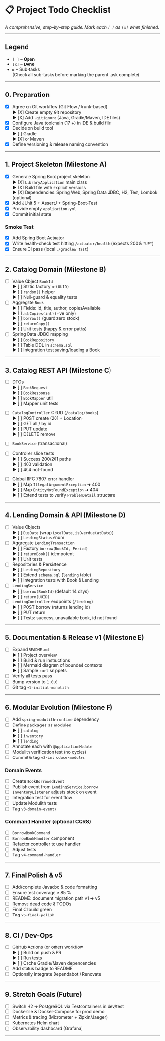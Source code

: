 # 📋 Project Todo Checklist  
_A comprehensive, step–by–step guide. Mark each `[ ]` as `[x]` when finished._

---

## Legend
- `[ ]` – **Open**
- `[x]` – **Done**
- `▶`  – Sub-tasks  
  (Check all sub-tasks before marking the parent task complete)

---

## 0. Preparation
- [x] Agree on Git workflow (Git Flow / trunk-based)  
  ▶ [X] Create empty Git repository  
  ▶ [X] Add `.gitignore` (Java, Gradle/Maven, IDE files)  
- [X] Configure Java toolchain (17 +) in IDE & build file  
- [X] Decide on build tool  
  ▶ [ ] Gradle  
  ▶ [X] or Maven  
- [X] Define versioning & release naming convention  

---

## 1. Project Skeleton (Milestone A)
- [X] Generate Spring Boot project skeleton  
  ▶ [X] `LibraryApplication` main class  
  ▶ [X] Build file with explicit versions  
  ▶ [X] Dependencies: Spring Web, Spring Data JDBC, H2, Test, Lombok (optional)  
- [X] Add JUnit 5 + AssertJ + Spring-Boot-Test  
- [X] Provide empty `application.yml`  
- [X] Commit initial state  

### Smoke Test
- [X] Add Spring Boot Actuator  
- [X] Write health-check test hitting `/actuator/health` (expects 200 & `"UP"`)  
- [X] Ensure CI pass (local `./gradlew test`)  

---

## 2. Catalog Domain (Milestone B)
- [ ] Value Object `BookId`  
  ▶ [ ] Static factory `of(UUID)`  
  ▶ [ ] `random()` helper  
  ▶ [ ] Null-guard & equality tests  
- [ ] Aggregate `Book`  
  ▶ [ ] Fields: id, title, author, copiesAvailable  
  ▶ [ ] `addCopies(int)` (+ve only)  
  ▶ [ ] `borrow()` (guard zero stock)  
  ▶ [ ] `returnCopy()`  
  ▶ [ ] Unit tests (happy & error paths)  
- [ ] Spring Data JDBC mapping  
  ▶ [ ] `BookRepository`  
  ▶ [ ] Table DDL in `schema.sql`  
  ▶ [ ] Integration test saving/loading a Book  

---

## 3. Catalog REST API (Milestone C)
- [ ] DTOs  
  ▶ [ ] `BookRequest`  
  ▶ [ ] `BookResponse`  
  ▶ [ ] `BookMapper` util  
  ▶ [ ] Mapper unit tests  
- [ ] `CatalogController` CRUD (`/catalog/books`)  
  ▶ [ ] POST create (201 + Location)  
  ▶ [ ] GET all / by id  
  ▶ [ ] PUT update  
  ▶ [ ] DELETE remove  
- [ ] `BookService` (transactional)  
- [ ] Controller slice tests  
  ▶ [ ] Success 200/201 paths  
  ▶ [ ] 400 validation  
  ▶ [ ] 404 not-found  

- [ ] Global RFC 7807 error handler  
  ▶ [ ] Map `IllegalArgumentException` ➜ 400  
  ▶ [ ] Map `EntityNotFoundException` ➜ 404  
  ▶ [ ] Extend tests to verify `ProblemDetail` structure  

---

## 4. Lending Domain & API (Milestone D)
- [ ] Value Objects  
  ▶ [ ] `DueDate` (wrap `LocalDate`, `isOverdue(atDate)`)  
  ▶ [ ] `LendingStatus` enum  
- [ ] Aggregate `LendingTransaction`  
  ▶ [ ] Factory `borrow(BookId, Period)`  
  ▶ [ ] `returnBook()` idempotent  
  ▶ [ ] Unit tests  
- [ ] Repositories & Persistence  
  ▶ [ ] `LendingRepository`  
  ▶ [ ] Extend `schema.sql` (`lending` table)  
  ▶ [ ] Integration tests with Book & Lending  
- [ ] `LendingService`  
  ▶ [ ] `borrow(BookId)` (default 14 days)  
  ▶ [ ] `return(UUID)`  
- [ ] `LendingController` endpoints (`/lending`)  
  ▶ [ ] POST borrow (returns lending id)  
  ▶ [ ] PUT return  
  ▶ [ ] Tests: success, unavailable book, id not found  

---

## 5. Documentation & Release v1 (Milestone E)
- [ ] Expand `README.md`  
  ▶ [ ] Project overview  
  ▶ [ ] Build & run instructions  
  ▶ [ ] Mermaid diagram of bounded contexts  
  ▶ [ ] Sample `curl` snippets  
- [ ] Verify all tests pass  
- [ ] Bump version to `1.0.0`  
- [ ] Git tag `v1-initial-monolith`  

---

## 6. Modular Evolution (Milestone F)
- [ ] Add `spring-modulith-runtime` dependency  
- [ ] Define packages as modules  
  ▶ [ ] `catalog`  
  ▶ [ ] `inventory`  
  ▶ [ ] `lending`  
- [ ] Annotate each with `@ApplicationModule`  
- [ ] Modulith verification test (no cycles)  
- [ ] Commit & tag `v2-introduce-modules`  

### Domain Events
- [ ] Create `BookBorrowedEvent`  
- [ ] Publish event from `LendingService.borrow`  
- [ ] `InventoryListener` adjusts stock on event  
- [ ] Integration test for event flow  
- [ ] Update Modulith tests  
- [ ] Tag `v3-domain-events`  

### Command Handler (optional CQRS)
- [ ] `BorrowBookCommand`  
- [ ] `BorrowBookHandler` component  
- [ ] Refactor controller to use handler  
- [ ] Adjust tests  
- [ ] Tag `v4-command-handler`  

---

## 7. Final Polish & v5
- [ ] Add/complete Javadoc & code formatting  
- [ ] Ensure test coverage ≥ 85 %  
- [ ] README: document migration path v1 ➜ v5  
- [ ] Remove dead code & TODOs  
- [ ] Final CI build green  
- [ ] Tag `v5-final-polish`  

---

## 8. CI / Dev-Ops
- [ ] GitHub Actions (or other) workflow  
  ▶ [ ] Build on push & PR  
  ▶ [ ] Run tests  
  ▶ [ ] Cache Gradle/Maven dependencies  
- [ ] Add status badge to README  
- [ ] Optionally integrate Dependabot / Renovate  

---

## 9. Stretch Goals (Future)
- [ ] Switch H2 ➜ PostgreSQL via Testcontainers in dev/test  
- [ ] Dockerfile & Docker-Compose for prod demo  
- [ ] Metrics & tracing (Micrometer + Zipkin/Jaeger)  
- [ ] Kubernetes Helm chart  
- [ ] Observability dashboard (Grafana)  

---